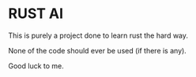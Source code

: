 # RUST AI

This is purely a project done to learn rust the hard way.

None of the code should ever be used (if there is any).

Good luck to me.